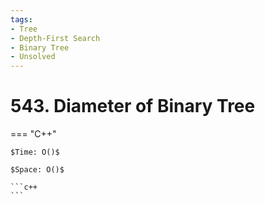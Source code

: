 ```yaml
---
tags:
- Tree
- Depth-First Search
- Binary Tree
- Unsolved
---
```



# 543. Diameter of Binary Tree

=== "C++"

    $Time: O()$

    $Space: O()$

    ```c++
    ```